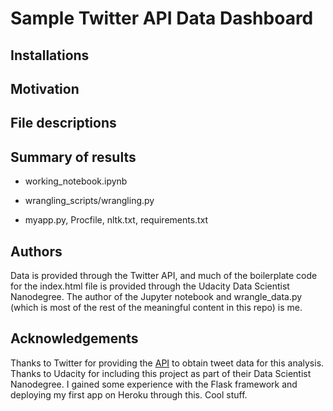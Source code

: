 # Sample Twitter API Data Dashboard

## Installations

## Motivation

## File descriptions

## Summary of results
- working_notebook.ipynb
- wrangling_scripts/wrangling.py

- myapp.py, Procfile, nltk.txt, requirements.txt

## Authors
Data is provided through the Twitter API, and much of the boilerplate code for the index.html file is provided through the Udacity Data Scientist Nanodegree. The author of the Jupyter notebook and wrangle_data.py (which is most of the rest of the meaningful content in this repo) is me.

## Acknowledgements
Thanks to Twitter for providing the [API](https://developer.twitter.com/en/docs/tweets/search/api-reference/get-search-tweets.html) to obtain tweet data for this analysis. Thanks to Udacity for including this project as part of their Data Scientist Nanodegree. I gained some experience with the Flask framework and deploying my first app on Heroku through this. Cool stuff.
